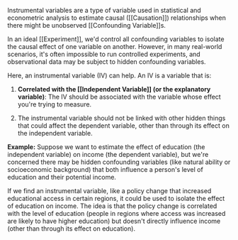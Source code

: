 Instrumental variables are a type of variable used in statistical and econometric analysis to estimate causal ([[Causation]]) relationships when there might be unobserved [[Confounding Variable]]s.

In an ideal [[Experiment]], we'd control all confounding variables to isolate the causal effect of one variable on another. However, in many real-world scenarios, it's often impossible to run controlled experiments, and observational data may be subject to hidden confounding variables.

Here, an instrumental variable (IV) can help. An IV is a variable that is:

1. **Correlated with the [[Independent Variable]] (or the explanatory variable)**: The IV should be associated with the variable whose effect you're trying to measure.
    
2. The instrumental variable should not be linked with other hidden things that could affect the dependent variable, other than through its effect on the independent variable.



**Example:**
Suppose we want to estimate the effect of education (the independent variable) on income (the dependent variable), but we're concerned there may be hidden confounding variables (like natural ability or socioeconomic background) that both influence a person's level of education and their potential income.

If we find an instrumental variable, like a policy change that increased educational access in certain regions, it could be used to isolate the effect of education on income. The idea is that the policy change is correlated with the level of education (people in regions where access was increased are likely to have higher education) but doesn't directly influence income (other than through its effect on education).